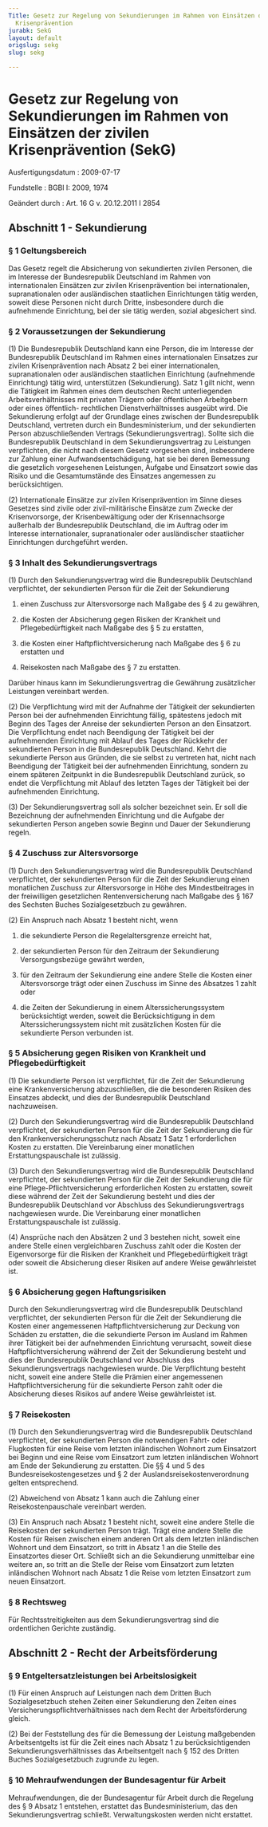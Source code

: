 ```yaml
---
Title: Gesetz zur Regelung von Sekundierungen im Rahmen von Einsätzen der zivilen
  Krisenprävention
jurabk: SekG
layout: default
origslug: sekg
slug: sekg

---
```


# Gesetz zur Regelung von Sekundierungen im Rahmen von Einsätzen der zivilen Krisenprävention (SekG)

Ausfertigungsdatum
:   2009-07-17

Fundstelle
:   BGBl I: 2009, 1974

Geändert durch
:   Art. 16 G v. 20.12.2011 I 2854

## Abschnitt 1 - Sekundierung

### § 1 Geltungsbereich

Das Gesetz regelt die Absicherung von sekundierten zivilen Personen,
die im Interesse der Bundesrepublik Deutschland im Rahmen von
internationalen Einsätzen zur zivilen Krisenprävention bei
internationalen, supranationalen oder ausländischen staatlichen
Einrichtungen tätig werden, soweit diese Personen nicht durch Dritte,
insbesondere durch die aufnehmende Einrichtung, bei der sie tätig
werden, sozial abgesichert sind.

### § 2 Voraussetzungen der Sekundierung

(1) Die Bundesrepublik Deutschland kann eine Person, die im Interesse
der Bundesrepublik Deutschland im Rahmen eines internationalen
Einsatzes zur zivilen Krisenprävention nach Absatz 2 bei einer
internationalen, supranationalen oder ausländischen staatlichen
Einrichtung (aufnehmende Einrichtung) tätig wird, unterstützen
(Sekundierung). Satz 1 gilt nicht, wenn die Tätigkeit im Rahmen eines
dem deutschen Recht unterliegenden Arbeitsverhältnisses mit privaten
Trägern oder öffentlichen Arbeitgebern oder eines öffentlich-
rechtlichen Dienstverhältnisses ausgeübt wird. Die Sekundierung
erfolgt auf der Grundlage eines zwischen der Bundesrepublik
Deutschland, vertreten durch ein Bundesministerium, und der
sekundierten Person abzuschließenden Vertrags (Sekundierungsvertrag).
Sollte sich die Bundesrepublik Deutschland in dem Sekundierungsvertrag
zu Leistungen verpflichten, die nicht nach diesem Gesetz vorgesehen
sind, insbesondere zur Zahlung einer Aufwandsentschädigung, hat sie
bei deren Bemessung die gesetzlich vorgesehenen Leistungen, Aufgabe
und Einsatzort sowie das Risiko und die Gesamtumstände des Einsatzes
angemessen zu berücksichtigen.

(2) Internationale Einsätze zur zivilen Krisenprävention im Sinne
dieses Gesetzes sind zivile oder zivil-militärische Einsätze zum
Zwecke der Krisenvorsorge, der Krisenbewältigung oder der
Krisennachsorge außerhalb der Bundesrepublik Deutschland, die im
Auftrag oder im Interesse internationaler, supranationaler oder
ausländischer staatlicher Einrichtungen durchgeführt werden.

### § 3 Inhalt des Sekundierungsvertrags

(1) Durch den Sekundierungsvertrag wird die Bundesrepublik Deutschland
verpflichtet, der sekundierten Person für die Zeit der Sekundierung

1.  einen Zuschuss zur Altersvorsorge nach Maßgabe des § 4 zu gewähren,


2.  die Kosten der Absicherung gegen Risiken der Krankheit und
    Pflegebedürftigkeit nach Maßgabe des § 5 zu erstatten,


3.  die Kosten einer Haftpflichtversicherung nach Maßgabe des § 6 zu
    erstatten und


4.  Reisekosten nach Maßgabe des § 7 zu erstatten.



Darüber hinaus kann im Sekundierungsvertrag die Gewährung zusätzlicher
Leistungen vereinbart werden.

(2) Die Verpflichtung wird mit der Aufnahme der Tätigkeit der
sekundierten Person bei der aufnehmenden Einrichtung fällig,
spätestens jedoch mit Beginn des Tages der Anreise der sekundierten
Person an den Einsatzort. Die Verpflichtung endet nach Beendigung der
Tätigkeit bei der aufnehmenden Einrichtung mit Ablauf des Tages der
Rückkehr der sekundierten Person in die Bundesrepublik Deutschland.
Kehrt die sekundierte Person aus Gründen, die sie selbst zu vertreten
hat, nicht nach Beendigung der Tätigkeit bei der aufnehmenden
Einrichtung, sondern zu einem späteren Zeitpunkt in die Bundesrepublik
Deutschland zurück, so endet die Verpflichtung mit Ablauf des letzten
Tages der Tätigkeit bei der aufnehmenden Einrichtung.

(3) Der Sekundierungsvertrag soll als solcher bezeichnet sein. Er soll
die Bezeichnung der aufnehmenden Einrichtung und die Aufgabe der
sekundierten Person angeben sowie Beginn und Dauer der Sekundierung
regeln.

### § 4 Zuschuss zur Altersvorsorge

(1) Durch den Sekundierungsvertrag wird die Bundesrepublik Deutschland
verpflichtet, der sekundierten Person für die Zeit der Sekundierung
einen monatlichen Zuschuss zur Altersvorsorge in Höhe des
Mindestbeitrages in der freiwilligen gesetzlichen Rentenversicherung
nach Maßgabe des § 167 des Sechsten Buches Sozialgesetzbuch zu
gewähren.

(2) Ein Anspruch nach Absatz 1 besteht nicht, wenn

1.  die sekundierte Person die Regelaltersgrenze erreicht hat,


2.  der sekundierten Person für den Zeitraum der Sekundierung
    Versorgungsbezüge gewährt werden,


3.  für den Zeitraum der Sekundierung eine andere Stelle die Kosten einer
    Altersvorsorge trägt oder einen Zuschuss im Sinne des Absatzes 1 zahlt
    oder


4.  die Zeiten der Sekundierung in einem Alterssicherungssystem
    berücksichtigt werden, soweit die Berücksichtigung in dem
    Alterssicherungssystem nicht mit zusätzlichen Kosten für die
    sekundierte Person verbunden ist.

### § 5 Absicherung gegen Risiken von Krankheit und Pflegebedürftigkeit

(1) Die sekundierte Person ist verpflichtet, für die Zeit der
Sekundierung eine Krankenversicherung abzuschließen, die die
besonderen Risiken des Einsatzes abdeckt, und dies der Bundesrepublik
Deutschland nachzuweisen.

(2) Durch den Sekundierungsvertrag wird die Bundesrepublik Deutschland
verpflichtet, der sekundierten Person für die Zeit der Sekundierung
die für den Krankenversicherungsschutz nach Absatz 1 Satz 1
erforderlichen Kosten zu erstatten. Die Vereinbarung einer monatlichen
Erstattungspauschale ist zulässig.

(3) Durch den Sekundierungsvertrag wird die Bundesrepublik Deutschland
verpflichtet, der sekundierten Person für die Zeit der Sekundierung
die für eine Pflege-Pflichtversicherung erforderlichen Kosten zu
erstatten, soweit diese während der Zeit der Sekundierung besteht und
dies der Bundesrepublik Deutschland vor Abschluss des
Sekundierungsvertrags nachgewiesen wurde. Die Vereinbarung einer
monatlichen Erstattungspauschale ist zulässig.

(4) Ansprüche nach den Absätzen 2 und 3 bestehen nicht, soweit eine
andere Stelle einen vergleichbaren Zuschuss zahlt oder die Kosten der
Eigenvorsorge für die Risiken der Krankheit und Pflegebedürftigkeit
trägt oder soweit die Absicherung dieser Risiken auf andere Weise
gewährleistet ist.

### § 6 Absicherung gegen Haftungsrisiken

Durch den Sekundierungsvertrag wird die Bundesrepublik Deutschland
verpflichtet, der sekundierten Person für die Zeit der Sekundierung
die Kosten einer angemessenen Haftpflichtversicherung zur Deckung von
Schäden zu erstatten, die die sekundierte Person im Ausland im Rahmen
ihrer Tätigkeit bei der aufnehmenden Einrichtung verursacht, soweit
diese Haftpflichtversicherung während der Zeit der Sekundierung
besteht und dies der Bundesrepublik Deutschland vor Abschluss des
Sekundierungsvertrags nachgewiesen wurde. Die Verpflichtung besteht
nicht, soweit eine andere Stelle die Prämien einer angemessenen
Haftpflichtversicherung für die sekundierte Person zahlt oder die
Absicherung dieses Risikos auf andere Weise gewährleistet ist.

### § 7 Reisekosten

(1) Durch den Sekundierungsvertrag wird die Bundesrepublik Deutschland
verpflichtet, der sekundierten Person die notwendigen Fahrt- oder
Flugkosten für eine Reise vom letzten inländischen Wohnort zum
Einsatzort bei Beginn und eine Reise vom Einsatzort zum letzten
inländischen Wohnort am Ende der Sekundierung zu erstatten. Die §§ 4
und 5 des Bundesreisekostengesetzes und § 2 der
Auslandsreisekostenverordnung gelten entsprechend.

(2) Abweichend von Absatz 1 kann auch die Zahlung einer
Reisekostenpauschale vereinbart werden.

(3) Ein Anspruch nach Absatz 1 besteht nicht, soweit eine andere
Stelle die Reisekosten der sekundierten Person trägt. Trägt eine
andere Stelle die Kosten für Reisen zwischen einem anderen Ort als dem
letzten inländischen Wohnort und dem Einsatzort, so tritt in Absatz 1
an die Stelle des Einsatzortes dieser Ort. Schließt sich an die
Sekundierung unmittelbar eine weitere an, so tritt an die Stelle der
Reise vom Einsatzort zum letzten inländischen Wohnort nach Absatz 1
die Reise vom letzten Einsatzort zum neuen Einsatzort.

### § 8 Rechtsweg

Für Rechtsstreitigkeiten aus dem Sekundierungsvertrag sind die
ordentlichen Gerichte zuständig.

## Abschnitt 2 - Recht der Arbeitsförderung

### § 9 Entgeltersatzleistungen bei Arbeitslosigkeit

(1) Für einen Anspruch auf Leistungen nach dem Dritten Buch
Sozialgesetzbuch stehen Zeiten einer Sekundierung den Zeiten eines
Versicherungspflichtverhältnisses nach dem Recht der Arbeitsförderung
gleich.

(2) Bei der Feststellung des für die Bemessung der Leistung
maßgebenden Arbeitsentgelts ist für die Zeit eines nach Absatz 1 zu
berücksichtigenden Sekundierungsverhältnisses das Arbeitsentgelt nach
§ 152 des Dritten Buches Sozialgesetzbuch zugrunde zu legen.

### § 10 Mehraufwendungen der Bundesagentur für Arbeit

Mehraufwendungen, die der Bundesagentur für Arbeit durch die Regelung
des § 9 Absatz 1 entstehen, erstattet das Bundesministerium, das den
Sekundierungsvertrag schließt. Verwaltungskosten werden nicht
erstattet.

